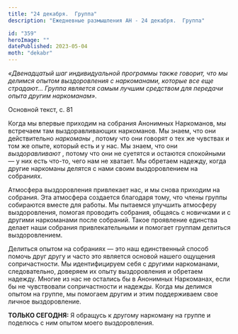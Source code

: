 ```yaml
---
title: "24 декабря.  Группа"
description: "Ежедневные размышления АН - 24 декабря.  Группа"

id: "359"
heroImage: ""
datePublished: 2023-05-04
moth: "dekabr"
---
```


_«Двенадцатый шаг индивидуальной программы также говорит, что мы делимся
опытом выздоровления с наркоманами, которые все еще страдают… Группа является
самым лучшим средством для передачи опыта другим наркоманам»._

Основной текст, с. 81

Когда мы впервые приходим на собрания Анонимных Наркоманов, мы встречаем там
выздоравливающих наркоманов. Мы знаем, что они действительно _наркоманы_ ,
потому что они говорят о тех же чувствах и том же опыте, который есть и у нас.
Мы знаем, что они _выздоравливают_ , потому что они не суетятся и остаются
спокойными — у них есть что-то, чего нам не хватает. Мы обретаем надежду,
когда другие наркоманы делятся с нами своим выздоровлением на собраниях.

Атмосфера выздоровления привлекает нас, и мы снова приходим на собрания. Эта
атмосфера создается благодаря тому, что члены группы собираются вместе для
работы. Мы пытаемся улучшить атмосферу выздоровления, помогая проводить
собрания, общаясь с новичками и с другими наркоманами после собраний. Такое
проявление единства делает наши собрания привлекательными и помогает группам
делиться выздоровлением.

Делиться опытом на собраниях — это наш единственный способ помочь друг другу и
часто это является основой нашего ощущения сопричастности. Мы идентифицируем
себя с другими наркоманами, следовательно, доверяем их опыту выздоровления и
обретаем надежду. Многие из нас не остались бы в Анонимных Наркоманах, если бы
не чувствовали сопричастности и надежды. Когда мы делимся опытом на группе, мы
помогаем другим и этим поддерживаем свое личное выздоровление.

**ТОЛЬКО СЕГОДНЯ:** Я обращусь к другому наркоману на группе и поделюсь с ним
опытом моего выздоровления.
